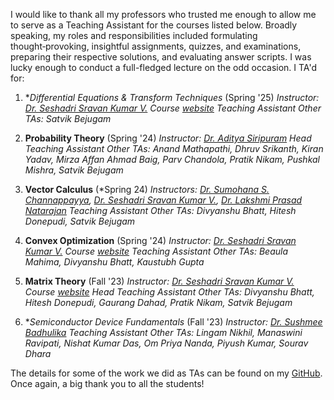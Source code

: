 I would like to thank all my professors who trusted me enough to allow me to serve as a Teaching Assistant for the courses listed below. 
Broadly speaking, my roles and responsibilities included formulating thought‑provoking, insightful assignments, quizzes, and examinations,
preparing their respective solutions, and evaluating answer scripts. I was lucky enough to conduct a full-fledged lecture on the odd occasion. 
I TA'd for:

1. **Differential Equations & Transform Techniques* (Spring '25)
   *Instructor: [Dr. Seshadri Sravan Kumar V.](https://people.iith.ac.in/seshadri/)*
   *Course [website](https://people.iith.ac.in/seshadri/Courses/DETT/DETT-2025.html)*
   *Teaching Assistant*
   *Other TAs: Satvik Bejugam*
    
2. **Probability Theory** (Spring '24)
   *Instructor: [Dr. Aditya Siripuram](https://people.iith.ac.in/staditya/)*
   *Head Teaching Assistant*
   *Other TAs: Anand Mathapathi, Dhruv Srikanth, Kiran Yadav, Mirza Affan Ahmad Baig, Parv Chandola, Pratik Nikam, Pushkal Mishra, Satvik Bejugam*

3. **Vector Calculus** (*Spring 24)
   *Instructors: [Dr. Sumohana S. Channappayya](https://people.iith.ac.in/sumohana/), [Dr. Seshadri Sravan Kumar V.](https://people.iith.ac.in/seshadri/), [Dr. Lakshmi Prasad Natarajan](https://people.iith.ac.in/lakshminatarajan/)*
   *Teaching Assistant*
   *Other TAs: Divyanshu Bhatt, Hitesh Donepudi, Satvik Bejugam*
    
4. **Convex Optimization** (Spring '24)
   *Instructor: [Dr. Seshadri Sravan Kumar V.](https://people.iith.ac.in/seshadri/)*
   *Course [website](https://people.iith.ac.in/seshadri/Courses/ConvexOpt/CO-2024.html)*
   *Teaching Assistant*
   *Other TAs: Beaula Mahima, Divyanshu Bhatt, Kaustubh Gupta*

5. **Matrix Theory** (Fall '23)
   *Instructor: [Dr. Seshadri Sravan Kumar V.](https://people.iith.ac.in/seshadri/)*
   *Course [website](https://people.iith.ac.in/seshadri/Courses/MatrixTheory/MT-2023.html)*
   *Head Teaching Assistant*
   *Other TAs: Divyanshu Bhatt, Hitesh Donepudi, Gaurang Dahad, Pratik Nikam, Satvik Bejugam*

6. **Semiconductor Device Fundamentals* (Fall '23)
   *Instructor: [Dr. Sushmee Badhulika](https://people.iith.ac.in/sbadh/)*
   *Teaching Assistant*
   *Other TAs: Lingam Nikhil, Manaswini Ravipati, Nishat Kumar Das, Om Priya Nanda, Piyush Kumar, Sourav Dhara*


The details for some of the work we did as TAs can be found on my [GitHub](https://github.com/dash-anirudh). Once again, a big thank you to all the students!
